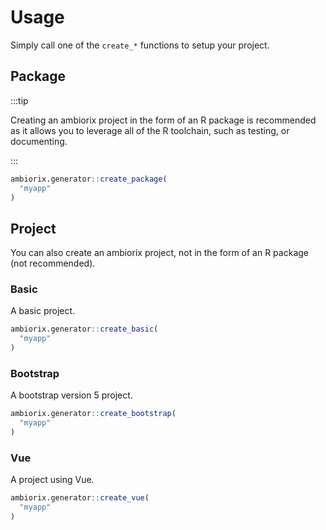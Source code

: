 # Usage

Simply call one of the `create_*` functions to setup your
project.

## Package

:::tip

Creating an ambiorix project in the form of an R package
is recommended as it allows you to leverage all of the R
toolchain, such as testing, or documenting.

:::

```r
ambiorix.generator::create_package(
  "myapp"
)
```

## Project

You can also create an ambiorix project, 
not in the form of an R package (not recommended).

### Basic

A basic project.

```r
ambiorix.generator::create_basic(
  "myapp"
)
```

### Bootstrap

A bootstrap version 5 project.

```r
ambiorix.generator::create_bootstrap(
  "myapp"
)
```

### Vue

A project using Vue.

```r
ambiorix.generator::create_vue(
  "myapp"
)
```
